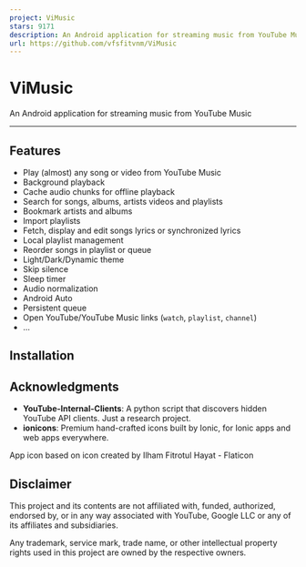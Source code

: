 ```yaml
---
project: ViMusic
stars: 9171
description: An Android application for streaming music from YouTube Music.
url: https://github.com/vfsfitvnm/ViMusic
---
```


ViMusic
=======

An Android application for streaming music from YouTube Music

* * *

Features
--------

-   Play (almost) any song or video from YouTube Music
-   Background playback
-   Cache audio chunks for offline playback
-   Search for songs, albums, artists videos and playlists
-   Bookmark artists and albums
-   Import playlists
-   Fetch, display and edit songs lyrics or synchronized lyrics
-   Local playlist management
-   Reorder songs in playlist or queue
-   Light/Dark/Dynamic theme
-   Skip silence
-   Sleep timer
-   Audio normalization
-   Android Auto
-   Persistent queue
-   Open YouTube/YouTube Music links (`watch`, `playlist`, `channel`)
-   ...

Installation
------------

Acknowledgments
---------------

-   **YouTube-Internal-Clients**: A python script that discovers hidden YouTube API clients. Just a research project.
-   **ionicons**: Premium hand-crafted icons built by Ionic, for Ionic apps and web apps everywhere.

App icon based on icon created by Ilham Fitrotul Hayat - Flaticon

Disclaimer
----------

This project and its contents are not affiliated with, funded, authorized, endorsed by, or in any way associated with YouTube, Google LLC or any of its affiliates and subsidiaries.

Any trademark, service mark, trade name, or other intellectual property rights used in this project are owned by the respective owners.
